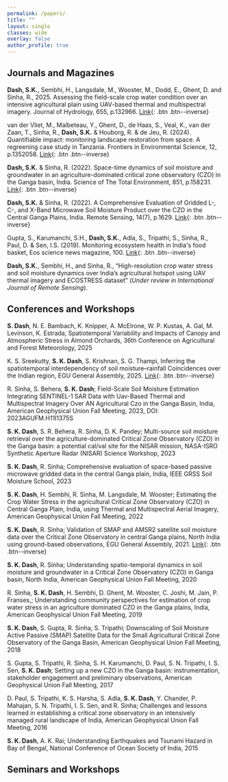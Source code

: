 ```yaml
---
permalink: /papers/
title: ""
layout: single
classes: wide
overlay: false
author_profile: true
---
```


## Journals and Magazines

**Dash, S.K.**, Sembhi, H., Langsdale, M., Wooster, M., Dodd, E., Ghent, D. and Sinha, R., 2025. Assessing the field-scale crop water condition over an intensive agricultural plain using UAV-based thermal and multispectral imagery. Journal of Hydrology, 655, p.132966. [Link](https://doi.org/10.1016/j.jhydrol.2025.132966){: .btn .btn--inverse}

van der Vliet, M., Malbeteau, Y., Ghent, D., de Haas, S., Veal, K., van der Zaan, T., Sinha, R., **Dash, S.K.** & Houborg, R. & de Jeu, R. (2024). Quantifiable impact: monitoring landscape restoration from space. A regreening case study in Tanzania. Frontiers in Environmental Science, 12, p.1352058. [Link](https://doi.org/10.3389/fenvs.2024.1352058){: .btn .btn--inverse}

**Dash, S.K.** & Sinha, R. (2022). Space-time dynamics of soil moisture and groundwater in an agriculture-dominated critical zone observatory (CZO) in the Ganga basin, India. Science of The Total Environment, 851, p.158231. [Link](https://doi.org/10.1016/j.scitotenv.2022.158231){: .btn .btn--inverse}

**Dash, S.K.** & Sinha, R. (2022). A Comprehensive Evaluation of Gridded L-, C-, and X-Band Microwave Soil Moisture Product over the CZO in the Central Ganga Plains, India. Remote Sensing, 14(7), p.1629. [Link](https://doi.org/10.3390/rs14071629){: .btn .btn--inverse}

Gupta, S., Karumanchi, S.H., **Dash, S.K.**, Adla, S., Tripathi, S., Sinha, R., Paul, D. & Sen, I.S. (2019). Monitoring ecosystem health in India's food basket, Eos science news magazine, 100. [Link](https://doi.org/10.1029/2019EO117683){: .btn .btn--inverse}

**Dash, S.K.**, Sembhi, H., and Sinha, R., “High-resolution crop water stress and soil moisture dynamics over India’s agricultural hotspot using UAV thermal imagery and ECOSTRESS dataset” (*Under review in International Journal of Remote Sensing*).

## Conferences and Workshops

**S. Dash**, N. E. Bambach, K. Knipper, A. McElrone, W. P. Kustas, A. Gal, M. Levinson, K. Estrada, Spatiotemporal Variability and Impacts of Canopy and Atmospheric Stress in Almond Orchards, 36th Conference on Agricultural and Forest Meteorology, 2025

K. S. Sreekutty, **S. K. Dash**, S. Krishnan, S. G. Thampi, Inferring the spatiotemporal interdependency of soil moisture–rainfall Coincidences over the Indian region, EGU General Assembly, 2025. [Link](https://doi.org/10.5194/egusphere-egu25-936){: .btn .btn--inverse}

R. Sinha, S. Behera, **S. K. Dash**; Field-Scale Soil Moisture Estimation Integrating SENTINEL-1 SAR Data with Uav-Based Thermal and Multispectral Imagery Over AN Agricultural Czo in the Ganga Basin, India, American Geophysical Union Fall Meeting, 2023, DOI: 2023AGUFM.H11I1375S

**S. K. Dash**, S. R. Behera, R. Sinha, D. K. Pandey; Multi-source soil moisture retrieval over the agriculture-dominated Critical Zone Observatory (CZO) in the Ganga basin: a potential cal/val site for the NISAR mission, NASA-ISRO Synthetic Aperture Radar (NISAR) Science Workshop, 2023

**S. K. Dash**, R. Sinha; Comprehensive evaluation of space-based passive microwave gridded data in the central Ganga plain, India, IEEE GRSS Soil Moisture School, 2023

**S. K. Dash**, H. Sembhi, R. Sinha, M. Langsdale, M. Wooster; Estimating the Crop Water Stress in the agricultural Critical Zone Observatory (CZO) in Central Ganga Plain, India, using Thermal and Multispectral Aerial Imagery, American Geophysical Union Fall Meeting, 2022

**S. K. Dash**, R. Sinha; Validation of SMAP and AMSR2 satellite soil moisture data over the Critical Zone Observatory in central Ganga plains, North India using ground-based observations, EGU General Assembly, 2021. [Link](https://doi.org/10.5194/egusphere-egu21-4667){: .btn .btn--inverse}

**S. K. Dash**, R. Sinha; Understanding spatio-temporal dynamics in soil moisture and groundwater in a Critical Zone Observatory (CZO) in Ganga basin, North India, American Geophysical Union Fall Meeting, 2020

R. Sinha, **S. K. Dash**, H. Sembhi, D. Ghent, M. Wooster, C. Joshi, M. Jain, P. Franses,; Understanding community perspectives for estimation of crop water stress in an agriculture dominated CZO in the Ganga plains, India, American Geophysical Union Fall Meeting, 2019

**S. K. Dash**, S. Gupta, R. Sinha, S. Tripathi; Downscaling of Soil Moisture Active Passive (SMAP) Satellite Data for the Small Agricultural Critical Zone Observatory of the Ganga Basin, American Geophysical Union Fall Meeting, 2018

S. Gupta, S. Tripathi, R. Sinha, S. H. Karumanchi, D. Paul, S. N. Tripathi, I. S. Sen, **S. K. Dash**; Setting up a new CZO in the Ganga basin: instrumentation, stakeholder engagement and preliminary observations, American Geophysical Union Fall Meeting, 2017

D. Paul, S. Tripathi, K. S. Harsha, S. Adla, **S. K. Dash**, Y. Chander, P. Mahajan, S. N. Tripathi, I. S. Sen, and R. Sinha; Challenges and lessons learned in establishing a critical zone observatory in an intensively managed rural landscape of India, American Geophysical Union Fall Meeting, 2016

**S. K. Dash**, A. K. Rai; Understanding Earthquakes and Tsunami Hazard in Bay of Bengal, National Conference of Ocean Society of India, 2015

## Seminars and Workshops

